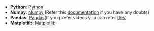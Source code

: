 * **Python**: [Python](https://scrimba.com/learn/python)
* **Numpy**: [Numpy](https://www.youtube.com/watch?v=QUT1VHiLmmI),(Refer this [documentation](https://numpy.org/doc/stable/user/absolute_beginners.html) if you have any doubts)
* **Pandas**: [Pandas](https://www.w3schools.com/python/pandas/default.asp)(If you prefer videos you can refer [this](https://www.youtube.com/watch?v=ZyhVh-qRZPA&list=PL-osiE80TeTsWmV9i9c58mdDCSskIFdDS))
* **Matplotlib**: [Matplotlib](https://www.w3schools.com/python/matplotlib_intro.asp)
